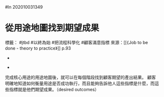 #ln 202010031349
# 從用途地圖找到期望成果
標籤： #jtbd #以終為始 #把流程科學化 #顧客滿意指標 
來源：[[《Job to be done - theory to practice》]] p.93

-

>

-

完成核心用途的用途地圖後，就可以在每個階段找到顧客期望的產出結果。
顧客明確地知道如何衡量用途是否成功執行，而且能夠告訴他人這些指標是什麼，而這些指標就是他們期望成果。（desired outcomes）
